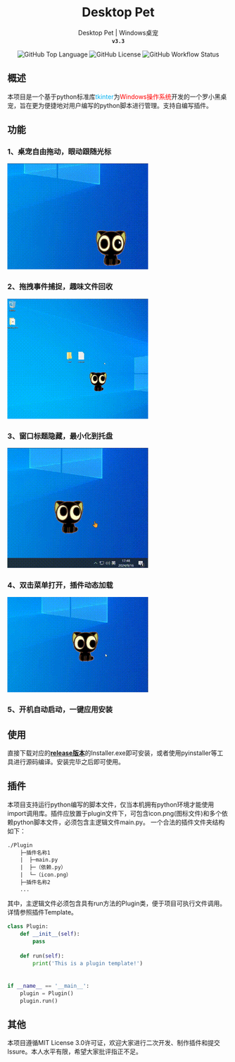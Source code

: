 <div align="center" style="text-align:center">
   <h1> Desktop Pet </h1>
   <p>
    Desktop Pet | Windows桌宠 <br>
      <code><b> v3.3 </b></code>
   </p>
   <p>
      <img alt="GitHub Top Language" src="https://img.shields.io/github/languages/top/l0udl0ve/Desktop-Pet?label=Python">
      <img alt="GitHub License" src="https://img.shields.io/github/license/l0udl0ve/Desktop-Pet?label=License"/>
      <img alt="GitHub Workflow Status" src="https://img.shields.io/badge/学习狗牌-
      _">
   </p>
</div>


## **概述**
本项目是一个基于python标准库<font color="#00b0f0">tkinter</font>为<font color="#ff0000">Windows操作系统</font>开发的一个罗小黑桌宠，旨在更为便捷地对用户编写的python脚本进行管理。支持自编写插件。

## **功能**
### 1、桌宠自由拖动，眼动跟随光标
![](https://raw.githubusercontent.com/l0udl0ve/imageWare/master/1.gif)

### 2、拖拽事件捕捉，趣味文件回收
![](https://raw.githubusercontent.com/l0udl0ve/imageWare/master/2.gif)

### 3、窗口标题隐藏，最小化到托盘
![](https://raw.githubusercontent.com/l0udl0ve/imageWare/master/3.gif)

### 4、双击菜单打开，插件动态加载
![](https://raw.githubusercontent.com/l0udl0ve/imageWare/master/4.gif)

### 5、开机自动启动，一键应用安装

## **使用**
直接下载对应的[**release版本**](https://github.com/l0udl0ve/Desktop-Pet/releases)的Installer.exe即可安装，或者使用pyinstaller等工具进行源码编译。安装完毕之后即可使用。

## **插件**
本项目支持运行python编写的脚本文件，仅当本机拥有python环境才能使用import调用库。插件应放置于plugin文件下，可包含icon.png(图标文件)和多个依赖python脚本文件，必须包含主逻辑文件main.py。
一个合法的插件文件夹结构如下：
```
./Plugin
	├─插件名称1 
	|  ├─main.py
	|  ├─（依赖.py）     
	|  └─（icon.png）
	├─插件名称2
	...
```
其中，主逻辑文件必须包含具有run方法的Plugin类，便于项目可执行文件调用。详情参照插件Template。
```python
class Plugin:  
    def __init__(self):  
        pass  
  
    def run(self):  
        print('This is a plugin template!')  
  
  
if __name__ == '__main__':  
    plugin = Plugin()  
    plugin.run()
```

## **其他**
本项目遵循MIT License 3.0许可证，欢迎大家进行二次开发、制作插件和提交Issure。本人水平有限，希望大家批评指正不足。
